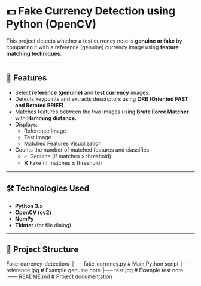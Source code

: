# 💵 Fake Currency Detection using Python (OpenCV)

This project detects whether a test currency note is **genuine or fake** by comparing it with a reference (genuine) currency image using **feature matching techniques**.

---

## 📌 Features
- Select **reference (genuine)** and **test currency** images.
- Detects keypoints and extracts descriptors using **ORB (Oriented FAST and Rotated BRIEF)**.
- Matches features between the two images using **Brute Force Matcher** with **Hamming distance**.
- Displays:
  - Reference Image
  - Test Image
  - Matched Features Visualization
- Counts the number of matched features and classifies:
  - ✅ Genuine (if matches > threshold)
  - ❌ Fake (if matches ≤ threshold)

---

## 🛠️ Technologies Used
- **Python 3.x**
- **OpenCV (cv2)**
- **NumPy**
- **Tkinter** (for file dialog)

---

## 📂 Project Structure
Fake-currency-detection/
├── fake_currency.py # Main Python script
├── reference.jpg # Example genuine note
├── test.jpg # Example test note
└── README.md # Project documentation
